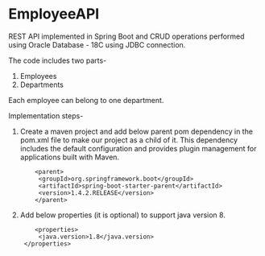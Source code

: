 # EmployeeAPI
REST API implemented in Spring Boot and CRUD operations performed using Oracle Database - 18C using JDBC connection.

The code includes two parts-
1. Employees
2. Departments

Each employee can belong to one department.

Implementation steps-

1. Create a maven project and add below parent pom dependency in the pom.xml file to make our project as a child of it. This dependency includes the default configuration and provides plugin management for applications built with Maven.

           <parent>
			<groupId>org.springframework.boot</groupId>
			<artifactId>spring-boot-starter-parent</artifactId>
			<version>1.4.2.RELEASE</version>
           </parent>
	   
2. Add below properties (it is optional) to support java version 8.

           <properties>
			<java.version>1.8</java.version>
	    </properties>


